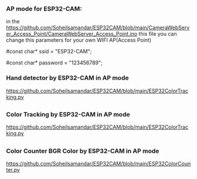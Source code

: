 ### AP mode for ESP32-CAM:
in the https://github.com/Soheilsamandar/ESP32CAM/blob/main/CameraWebServer_Access_Point/CameraWebServer_Access_Point.ino this file you can change this parameters for your own WIFI AP(Access Point)

#const char* ssid = "ESP32-CAM";

#const char* password = "123456789"; 


### Hand detector by ESP32-CAM in AP mode
https://github.com/Soheilsamandar/ESP32CAM/blob/main/ESP32ColorTracking.py
##
### Color Tracking by ESP32-CAM in AP mode
https://github.com/Soheilsamandar/ESP32CAM/blob/main/ESP32ColorTracking.py
##
### Color Counter BGR Color by ESP32-CAM in AP mode 
https://github.com/Soheilsamandar/ESP32CAM/blob/main/ESP32ColorCounter.py

